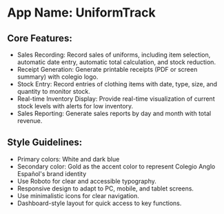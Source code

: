 # **App Name**: UniformTrack

## Core Features:

- Sales Recording: Record sales of uniforms, including item selection, automatic date entry, automatic total calculation, and stock reduction.
- Receipt Generation: Generate printable receipts (PDF or screen summary) with colegio logo.
- Stock Entry: Record entries of clothing items with date, type, size, and quantity to monitor stock.
- Real-time Inventory Display: Provide real-time visualization of current stock levels with alerts for low inventory.
- Sales Reporting: Generate sales reports by day and month with total revenue.

## Style Guidelines:

- Primary colors: White and dark blue
- Secondary color: Gold as the accent color to represent Colegio Anglo Español's brand identity
- Use Roboto for clear and accessible typography.
- Responsive design to adapt to PC, mobile, and tablet screens.
- Use minimalistic icons for clear navigation.
- Dashboard-style layout for quick access to key functions.